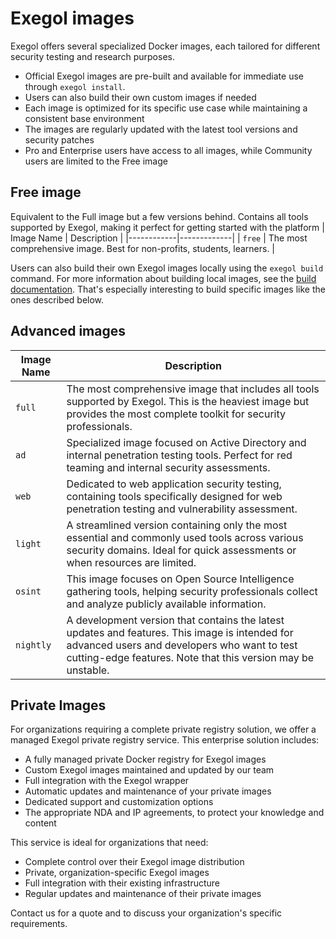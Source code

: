 # Exegol images

Exegol offers several specialized Docker images, each tailored for different security testing and research purposes.

- Official Exegol images are pre-built and available for immediate use through `exegol install`.
- Users can also build their own custom images if needed
- Each image is optimized for its specific use case while maintaining a consistent base environment
- The images are regularly updated with the latest tool versions and security patches
- Pro and Enterprise users have access to all images, while Community users are limited to the Free image


## Free image

Equivalent to the Full image but a few versions behind. Contains all tools supported by Exegol, making it perfect for getting started with the platform
| Image Name | Description |
|------------|-------------|
| `free` | The most comprehensive image. Best for non-profits, students, learners. |

Users can also build their own Exegol images locally using the `exegol build` command. For more information about building local images, see the [build documentation](../wrapper/cli/build.md). That's especially interesting to build specific images like the ones described below.

## Advanced images <Badge type="pro" text="Pro" /><Badge type="enterprise" text="Enterprise" />

| Image Name | Description |
|------------|-------------|
| `full` | The most comprehensive image that includes all tools supported by Exegol. This is the heaviest image but provides the most complete toolkit for security professionals. |
| `ad` | Specialized image focused on Active Directory and internal penetration testing tools. Perfect for red teaming and internal security assessments. |
| `web` | Dedicated to web application security testing, containing tools specifically designed for web penetration testing and vulnerability assessment. |
| `light` | A streamlined version containing only the most essential and commonly used tools across various security domains. Ideal for quick assessments or when resources are limited. |
| `osint` | This image focuses on Open Source Intelligence gathering tools, helping security professionals collect and analyze publicly available information. |
| `nightly` | A development version that contains the latest updates and features. This image is intended for advanced users and developers who want to test cutting-edge features. Note that this version may be unstable. |

## Private Images <Badge type="enterprise"/>

For organizations requiring a complete private registry solution, we offer a managed Exegol private registry service. This enterprise solution includes:

- A fully managed private Docker registry for Exegol images
- Custom Exegol images maintained and updated by our team
- Full integration with the Exegol wrapper
- Automatic updates and maintenance of your private images
- Dedicated support and customization options
- The appropriate NDA and IP agreements, to protect your knowledge and content

This service is ideal for organizations that need:
- Complete control over their Exegol image distribution
- Private, organization-specific Exegol images
- Full integration with their existing infrastructure
- Regular updates and maintenance of their private images

Contact us for a quote and to discuss your organization's specific requirements.
